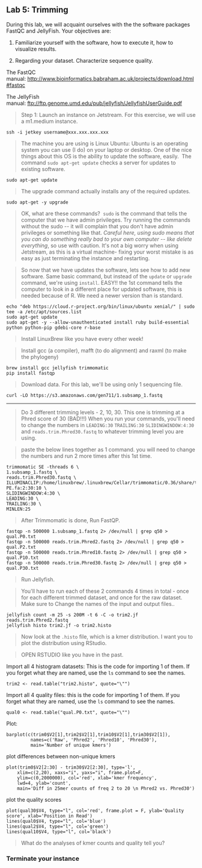 Lab 5: Trimming
--


During this lab, we will acquaint ourselves with the the software packages FastQC and JellyFish. Your objectives are:



1. Familiarize yourself with the software, how to execute it, how to visualize results.

2. Regarding your dataset. Characterize sequence quality.

The FastQC manual: <a href="http://www.bioinformatics.babraham.ac.uk/projects/download.html#fastqc">http://www.bioinformatics.babraham.ac.uk/projects/download.html#fastqc</a>

The JellyFish manual: <a href="ftp://ftp.genome.umd.edu/pub/jellyfish/JellyfishUserGuide.pdf">ftp://ftp.genome.umd.edu/pub/jellyfish/JellyfishUserGuide.pdf</a>

> Step 1: Launch an instance on Jetstream. For this exercise, we will use a m1.medium instance.

```
ssh -i jetkey username@xxx.xxx.xxx.xxx
```

> The machine you are using is Linux Ubuntu: Ubuntu is an operating system you can use (I do) on your laptop or desktop. One of the nice things about this OS is the ability to update the software, easily.  The command `sudo apt-get update` checks a server for updates to existing software.


```
sudo apt-get update
```

> The upgrade command actually installs any of the required updates.

```
sudo apt-get -y upgrade
```

> OK, what are these commands?  `sudo` is the command that tells the computer that we have admin privileges. Try running the commands without the sudo -- it will complain that you don't have admin privileges or something like that. *Careful here, using sudo means that you can do something really bad to your own computer -- like delete everything*, so use with caution. It's not a big worry when using Jetstream, as this is a virtual machine- fixing your worst mistake is as easy as just terminating the instance and restarting.


> So now that we have updates the software, lets see how to add new software. Same basic command, but instead of the `update` or `upgrade` command, we're using `install`. EASY!!
> the 1st command tells the computer to look in a different place for updated software, this is needed because of R. We need a newer version than is standard.


```
echo "deb https://cloud.r-project.org/bin/linux/ubuntu xenial/" | sudo tee -a /etc/apt/sources.list
sudo apt-get update
sudo apt-get -y --allow-unauthenticated install ruby build-essential python python-pip gdebi-core r-base
```


> Install LinuxBrew like you have every other week!


> Install gcc (a compiler), mafft (to do alignment) and raxml (to make the phylogeny)

```
brew install gcc jellyfish trimmomatic
pip install fastqp
```


> Download data. For this lab, we'll be using only 1 sequencing file.

```
curl -LO https://s3.amazonaws.com/gen711/1.subsamp_1.fastq
```

---

> Do 3 different trimming levels - 2, 10, 30. This one is trimming at a Phred score of 30 (BAD!!!) When you run your commands, you'll need to change the numbers in `LEADING:30` `TRAILING:30` `SLIDINGWINDOW:4:30` and `reads.trim.Phred30.fastq` to whatever trimming level you are using.


>paste the below lines together as 1 command. you will need to change the numbers and run 2 more times after this 1st time.

```
trimmomatic SE -threads 6 \
1.subsamp_1.fastq \
reads.trim.Phred30.fastq \
ILLUMINACLIP:/home/linuxbrew/.linuxbrew/Cellar/trimmomatic/0.36/share/trimmomatic/adapters/TruSeq3-PE.fa:2:30:10 \
SLIDINGWINDOW:4:30 \
LEADING:30 \
TRAILING:30 \
MINLEN:25
```

> After Trimmomatic is done, Run FastQP.


```
fastqp -n 500000 1.subsamp_1.fastq 2> /dev/null | grep q50 > qual.P0.txt
fastqp -n 500000 reads.trim.Phred2.fastq 2> /dev/null | grep q50 > qual.P2.txt
fastqp -n 500000 reads.trim.Phred10.fastq 2> /dev/null | grep q50 > qual.P10.txt
fastqp -n 500000 reads.trim.Phred30.fastq 2> /dev/null | grep q50 > qual.P30.txt
```

> Run Jellyfish.

> You'll have to run each of these 2 commands 4 times in total -
> once for each different trimmed dataset, and once for the raw dataset.
> Make sure to Change the names of the input and output files..

```
jellyfish count -m 25 -s 200M -t 6 -C -o trim2.jf reads.trim.Phred2.fastq
jellyfish histo trim2.jf -o trim2.histo
```

> Now look at the `.histo` file, which is a kmer distribution. I want you to plot the distribution using RStudio.


> OPEN RSTUDIO like you have in the past.

Import all 4 histogram datasets: This is the code for importing 1 of them. If you forget what they are named, use the `ls` command to see the names.

```
trim2 <- read.table("trim2.histo", quote="\"")
```
Import all 4 quality files: this is the code for importing 1 of them. If you forget what they are named, use the `ls` command to see the names.

```
qual0 <- read.table("qual.P0.txt", quote="\"")
```

Plot:


```
barplot(c(trim0$V2[1],trim2$V2[1],trim10$V2[1],trim30$V2[1]),
         names=c('Raw', 'Phred2', 'Phred10', 'Phred30'),
         main='Number of unique kmers')
```

plot differences between non-unique kmers

```
plot(trim0$V2[2:30] - trim30$V2[2:30], type='l',
    xlim=c(2,20), xaxs="i", yaxs="i", frame.plot=F,
    ylim=c(0,2000000), col='red', xlab='kmer frequency',
    lwd=4, ylab='count',
    main='Diff in 25mer counts of freq 2 to 20 \n Phred2 vs. Phred30')
```

plot the quality scores

```
plot(qual30$V4, type="l", col='red', frame.plot = F, ylab='Quality score', xlab='Position in Read')
lines(qual0$V4, type="l", col='blue')
lines(qual2$V4, type="l", col='green')
lines(qual10$V4, type="l", col='black')
```

> What do the analyses of kmer counts and quality tell you?

### Terminate your instance
